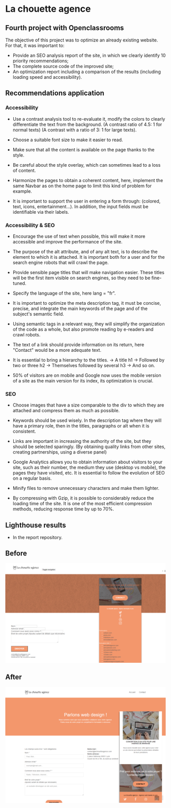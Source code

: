 # La chouette agence

## Fourth project with Openclassrooms

The objective of this project was to optimize an already existing website. For that, it was important to:

-   Provide an SEO analysis report of the site, in which we clearly identify 10 priority recommendations;
-   The complete source code of the improved site;
-   An optimization report including a comparison of the results (including loading speed and accessibility).

## Recommendations application

### Accessibility

-   Use a contrast analysis tool to re-evaluate it, modify the colors to clearly differentiate the text from the background.
    (A contrast ratio of 4.5: 1 for normal texts)
    (A contrast with a ratio of 3: 1 for large texts).

-   Choose a suitable font size to make it easier to read.

-   Make sure that all the content is available on the page thanks to the style.

-   Be careful about the style overlay, which can sometimes lead to a loss of content.

-   Harmonize the pages to obtain a coherent content, here, implement the same Navbar as on the home page to limit this kind of problem for example.

-   It is important to support the user in entering a form through:
    (colored, text, icons, entertainment...). In addition, the input fields must be identifiable via their labels.

### Accessibility & SEO

-   Encourage the use of text when possible, this will make it more accessible and improve the performance of the site.

-   The purpose of the alt attribute, and of any alt text, is to describe the element to which it is attached. It is important both for a user and for the search engine robots that will crawl the page.

-   Provide sensible page titles that will make navigation easier. These titles will be the first item visible on search engines, so they need to be fine-tuned.

-   Specify the language of the site, here lang = "fr".

-   It is important to optimize the meta description tag, it must be concise, precise, and integrate the main keywords of the page and of the subject's semantic field.

-   Using semantic tags in a relevant way, they will simplify the organization of the code as a whole, but also promote reading by e-readers and crawl robots.

-   The text of a link should provide information on its return, here "Contact" would be a more adequate text.

-   It is essential to bring a hierarchy to the titles.
    -> A title h1
    -> Followed by two or three h2
    -> Themselves followed by several h3
    -> And so on.

-   50% of visitors are on mobile and Google now uses the mobile version of a site as the main version for its index, its optimization is crucial.

### SEO

-   Choose images that have a size comparable to the div to which they are attached and compress them as much as possible.

-   Keywords should be used wisely. In the description tag where they will have a primary role, then in the titles, paragraphs or alt when it is consistent.

-   Links are important in increasing the authority of the site, but they should be selected sparingly. (By obtaining quality links from other sites, creating partnerships, using a diverse panel)

-   Google Analytics allows you to obtain information about visitors to your site, such as their number, the medium they use (desktop vs mobile), the pages they have visited, etc. It is essential to follow the evolution of SEO on a regular basis.

-   Minify files to remove unnecessary characters and make them lighter.

-   By compressing with Gzip, it is possible to considerably reduce the loading time of the site. It is one of the most efficient compression methods, reducing response time by up to 70%.


## Lighthouse results

-   In the report repository.

## Before

![Screenchot-preview](./report/img/before.png)

## After

![Screenchot-preview](./report/img/after.png)
